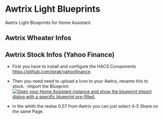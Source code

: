 # Awtrix Light Blueprints
Awtrix Light Blueprints for Home Assistant.

## Awtrix Wheater Infos


## Awtrix Stock Infos (Yahoo Finance)

- First you have to install and configure  the HACS Components https://github.com/iprak/yahoofinance. 
- Then you need need to upload a Icon to your Awtrix, rename this to stock.
-Import the Blueprint: <a href="https://my.home-assistant.io/redirect/blueprint_import/?blueprint_url=https%3A%2F%2Fgithub.com%2Fmichelnet%2Fawtrix-light-blueprints%2Fblob%2Fmain%2Fautomation%2Fawtrix_stock.yaml" target="_blank"><img src="https://my.home-assistant.io/badges/blueprint_import.svg" alt="Open your Home Assistant instance and show the blueprint import dialog with a specific blueprint pre-filled." /></a>

- in the whith the realse 0.57 from Awtrix you can just select 4-5 Share on the same Page. 
